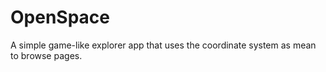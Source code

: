 # OpenSpace
A simple game-like explorer app that uses the coordinate system as mean to browse pages.